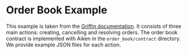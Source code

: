 # Order Book Example

This example is taken from the [Griffin documentation](https://docs.txpipe.io/griffin/order_book/introduction). It consists of three main actions: creating, cancelling and resolving orders. The order book contract is implemented with Aiken in the `order_book/contract` directory. We provide example JSON files for each action.
